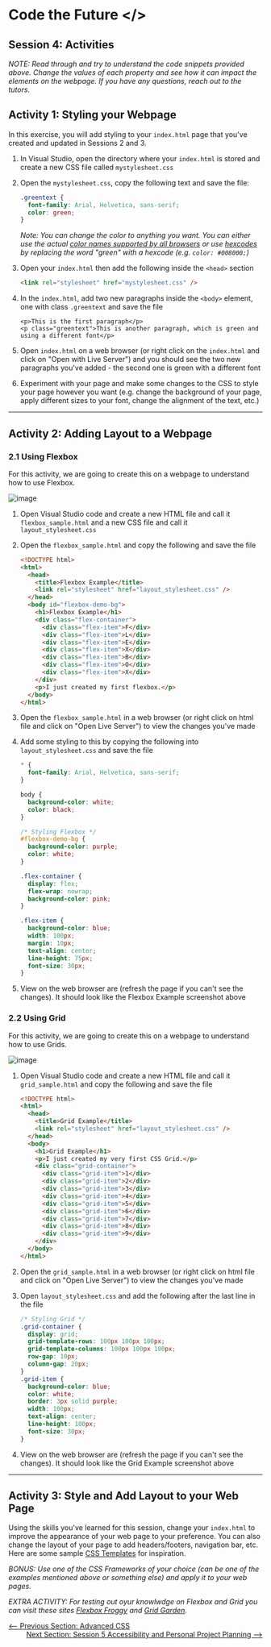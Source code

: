 # Code the Future </>

## Session 4: Activities

_NOTE: Read through and try to understand the code snippets provided above. Change the values of each property and see how it can impact the elements on the webpage. If you have any questions, reach out to the tutors._

## Activity 1: Styling your Webpage

In this exercise, you will add styling to your `index.html` page that you've created and updated in Sessions 2 and 3.

1. In Visual Studio, open the directory where your `index.html` is stored and create a new CSS file called `mystylesheet.css`
2. Open the `mystylesheet.css`, copy the following text and save the file:

   ```css
   .greentext {
     font-family: Arial, Helvetica, sans-serif;
     color: green;
   }
   ```

   _Note: You can change the color to anything you want. You can either use the actual [color names supported by all browsers](https://www.w3schools.com/cssref/css_colors.asp) or use [hexcodes](https://htmlcolorcodes.com/) by replacing the word "green" with a hexcode (e.g. `color: #008000;`)_

3. Open your `index.html` then add the following inside the `<head>` section

   ```html
   <link rel="stylesheet" href="mystylesheet.css" />
   ```

4. In the `index.html`, add two new paragraphs inside the `<body>` element, one with class `.greentext` and save the file
   ```
   <p>This is the first paragraph</p>
   <p class="greentext">This is another paragraph, which is green and using a different font</p>
   ```
5. Open `index.html` on a web browser (or right click on the `index.html` and click on "Open with Live Server") and you should see the two new paragraphs you've added - the second one is green with a different font

6. Experiment with your page and make some changes to the CSS to style your page however you want (e.g. change the background of your page, apply different sizes to your font, change the alignment of the text, etc.)

---

## Activity 2: Adding Layout to a Webpage

### 2.1 Using Flexbox

For this activity, we are going to create this on a webpage to understand how to use Flexbox.

![image](../images/session4/flexbox_activity1.png)

1. Open Visual Studio code and create a new HTML file and call it `flexbox_sample.html` and a new CSS file and call it `layout_stylesheet.css`
2. Open the `flexbox_sample.html` and copy the following and save the file

   ```html
   <!DOCTYPE html>
   <html>
     <head>
       <title>Flexbox Example</title>
       <link rel="stylesheet" href="layout_stylesheet.css" />
     </head>
     <body id="flexbox-demo-bg">
       <h1>Flexbox Example</h1>
       <div class="flex-container">
         <div class="flex-item">F</div>
         <div class="flex-item">L</div>
         <div class="flex-item">E</div>
         <div class="flex-item">X</div>
         <div class="flex-item">B</div>
         <div class="flex-item">O</div>
         <div class="flex-item">X</div>
       </div>
       <p>I just created my first flexbox.</p>
     </body>
   </html>
   ```

3. Open the `flexbox_sample.html` in a web browser (or right click on html file and click on "Open Live Server") to view the changes you've made

4. Add some styling to this by copying the following into `layout_stylesheet.css` and save the file

   ```css
   * {
     font-family: Arial, Helvetica, sans-serif;
   }

   body {
     background-color: white;
     color: black;
   }

   /* Styling Flexbox */
   #flexbox-demo-bg {
     background-color: purple;
     color: white;
   }

   .flex-container {
     display: flex;
     flex-wrap: nowrap;
     background-color: pink;
   }

   .flex-item {
     background-color: blue;
     width: 100px;
     margin: 10px;
     text-align: center;
     line-height: 75px;
     font-size: 30px;
   }
   ```

5. View on the web browser are (refresh the page if you can't see the changes). It should look like the Flexbox Example screenshot above

### 2.2 Using Grid

For this activity, we are going to create this on a webpage to understand how to use Grids.

![image](../images/session4/grid_activity1.png)

1. Open Visual Studio code and create a new HTML file and call it `grid_sample.html` and copy the following and save the file

   ```html
   <!DOCTYPE html>
   <html>
     <head>
       <title>Grid Example</title>
       <link rel="stylesheet" href="layout_stylesheet.css" />
     </head>
     <body>
       <h1>Grid Example</h1>
       <p>I just created my very first CSS Grid.</p>
       <div class="grid-container">
         <div class="grid-item">1</div>
         <div class="grid-item">2</div>
         <div class="grid-item">3</div>
         <div class="grid-item">4</div>
         <div class="grid-item">5</div>
         <div class="grid-item">6</div>
         <div class="grid-item">7</div>
         <div class="grid-item">8</div>
         <div class="grid-item">9</div>
       </div>
     </body>
   </html>
   ```

2. Open the `grid_sample.html` in a web browser (or right click on html file and click on "Open Live Server") to view the changes you've made

3. Open `layout_stylesheet.css` and add the following after the last line in the file

   ```css
   /* Styling Grid */
   .grid-container {
     display: grid;
     grid-template-rows: 100px 100px 100px;
     grid-template-columns: 100px 100px 100px;
     row-gap: 10px;
     column-gap: 20px;
   }
   .grid-item {
     background-color: blue;
     color: white;
     border: 3px solid purple;
     width: 100px;
     text-align: center;
     line-height: 100px;
     font-size: 30px;
   }
   ```

4. View on the web browser are (refresh the page if you can't see the changes). It should look like the Grid Example screenshot above

---

## Activity 3: Style and Add Layout to your Web Page

Using the skills you've learned for this session, change your `index.html` to improve the appearance of your web page to your preference. You can also change the layout of your page to add headers/footers, navigation bar, etc. Here are some sample [CSS Templates](https://www.w3schools.com/css/css_templates.asp) for inspiration.

_BONUS: Use one of the CSS Frameworks of your choice (can be one of the examples mentioned above or something else) and apply it to your web pages._

_EXTRA ACTIVITY: For testing out oyur knowlwdge on Flexbox and Grid you can visit these sites [Flexbox Froggy](https://flexboxfroggy.com/) and [Grid Garden](https://cssgridgarden.com/)._

<div style="width: 100%">
<a href='introduction_to_css.md'><-- Previous Section: Advanced CSS</a>
<div align="right"><a href='../session-5/README.md'>Next Section: Session 5 Accessibility and Personal Project Planning --></a></div>
</div>
